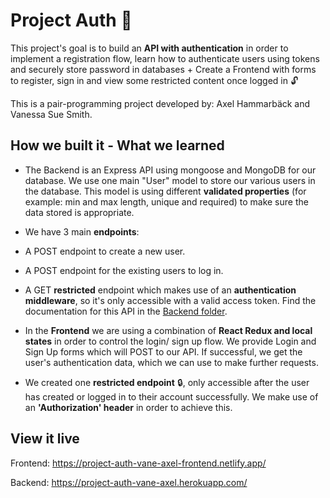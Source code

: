 # Project Auth 🔐

This project's goal is to build an **API with authentication** in order to implement a registration flow, learn how to authenticate users using tokens and securely store password in databases + Create a Frontend with forms to register, sign in and view some restricted content once logged in 🔓

This is a pair-programming project developed by: Axel Hammarbäck and Vanessa Sue Smith.

## How we built it - What we learned

- The Backend is an Express API using mongoose and MongoDB for our database.
We use one main "User" model to store our various users in the database. This model is using different **validated properties** (for example: min and max length, unique and required) to make sure the data stored is appropriate.

- We have 3 main **endpoints**:
 - A POST endpoint to create a new user.
 - A POST endpoint for the existing users to log in.
 - A GET **restricted** endpoint which makes use of an **authentication middleware**, so it's only accessible with a valid access token.
Find the documentation for this API in the <a href="https://github.com/VanessaSue27/project-auth/tree/master/backend#project-auth-api--backend">Backend folder</a>.

- In the **Frontend** we are using a combination of **React Redux and local states** in order to control the login/ sign up flow.
We provide Login and Sign Up forms which will POST to our API. If successful, we get the user's authentication data, which we can use to make further requests.

- We created one **restricted endpoint** 🔒, only accessible after the user has created or logged in to their account successfully. We make use of an **'Authorization' header** in order to achieve this.

## View it live

Frontend: https://project-auth-vane-axel-frontend.netlify.app/

Backend: https://project-auth-vane-axel.herokuapp.com/

